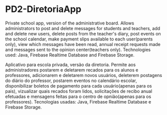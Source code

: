 # PD2-DiretoriaApp
  Private school app, version of the administrative board. Allows administrators to post and delete messages for students and teachers, add and delete new users, delete posts from the teacher's diary, post events on the school calendar, make payment slips available to each user(parents only), view which messages have been read, annual receipt requests made and messages sent to the opinion center(teachers only).
  Technologies used: Java, Firebase Realtime Database and Firebase Storage. 
  
  Aplicativo para escola privada, versão da diretoria. Permite aos administradores postarem e deletarem recados para os alunos e professores, adicionarem e deletarem novos usuários, deleterem postagens do diário do professor, postarem eventos no calendário escolar, disponibilizar boletos de pagamento para cada usuário(apenas para os pais), vizualizar quais recados foram lidos, solicitações de recibo anual efetuadas e mensagens feitas para o centro de opnião(apenas para os professores).
  Tecnologias usadas: Java, Firebase Realtime Database e Firebase Storage.
